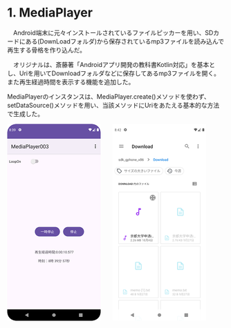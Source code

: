 # 1. MediaPlayer
　Android端末に元々インストールされているファイルピッカーを用い、SDカードにある(DownLoadフォルダ)から保存されているmp3ファイルを読み込んで再生する骨格を作り込んだ。

　オリジナルは、斎藤著「Androidアプリ開発の教科書Kotlin対応」を基本とし、Uriを用いてDownloadフォルダなどに保存してあるmp3ファイルを開く。また再生経過時間を表示する機能を追加した。

MediaPlayerのインスタンスは、MediaPlayer.create()メソッドを使わず、setDataSource()メソッドを用い、当該メソッドにUriをあたえる基本的な方法で生成した。

![TestMediaPlayer03_002_01.png](TestMediaPlayer03_002_01.png)　　![Picker.png](Picker.png)

